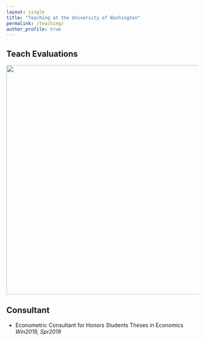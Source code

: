```yaml
---
layout: single
title: "Teaching at the University of Washington"
permalink: /teaching/
author_profile: true
---
```


## Teach Evaluations
<!-- Please find my teach evaluations [here](https://econmonicagr.github.io/files/MonicaGR_Teach_Evaluation_combined.pdf).  

Overview of My Course Evaluations -->

<img src="https://econmonicagr.github.io/files/evaluation_graph.jpg" width="600">

<!--
## Instructor  
  * SOC/STAT 221 (Statistical Methods for the Social Sciences)   *Sum2020*  

## Teach Assistant
  * SOC 225 (Data and Society), Lab section (Introduction to RStudio)   *Spr2020*
  * SOC/STAT 221 (Statistical Methods for the Social Sciences)   *Spr2019, Aut2019, Win2020*
  * IS 300 (Introduction to Information Systems), Lab section (MS Excel, Access)   *Aut2017, Aut2020*
  * ECON 300 (Intermediate Microeconomics)   *Win 2017, Spr2017, Win2018, Spr2018*
  * ECON 201 (Introductory Macroeconomics)   *Spr2016, Aut2016*
  * ECON 200 (Introductory Microeconomics)   *Win2016*   
-->

## Consultant
  * Econometric Consultant for Honors Students Theses in Economics   *Win2019, Spr2019*  

  <!--* QMETH 201 (Introduction to Statistical Methods)   *Aut2018*  -->
